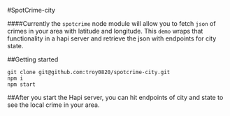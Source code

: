 #SpotCrime-city

####Currently the `spotcrime` node module will allow you to fetch `json` of crimes in your area with latitude and longitude.  This `demo` wraps that functionality in a hapi server and retrieve the json with endpoints for city state.

##Getting started

```
git clone git@github.com:troy0820/spotcrime-city.git
npm i
npm start
```

##After you start the Hapi server, you can hit endpoints of city and state to see the local crime in your area.
